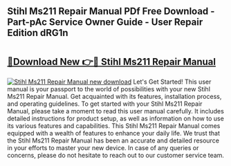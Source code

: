 ## Stihl Ms211 Repair Manual PDf Free Download - Part-pAc Service Owner Guide - User Repair Edition dRG1n

# <h2><a href="http://bc68794.oget.top/?id=Stihl+Ms211+Repair+Manual">🔗Download New 👉🔴 Stihl Ms211 Repair Manual</a></h2>

[![Stihl Ms211 Repair Manual new download](https://i.imgur.com/5g1atiW.png)](http://bc68794.oget.top/?id=Stihl+Ms211+Repair+Manual)
Let's Get Started! This user manual is your passport to the world of possibilities with your new Stihl Ms211 Repair Manual. Get acquainted with its features, installation process, and operating guidelines. To get started with your Stihl Ms211 Repair Manual, please take a moment to read this user manual carefully. It includes detailed instructions for product setup, as well as information on how to use its various features and capabilities. This Stihl Ms211 Repair Manual comes equipped with a wealth of features to enhance your daily life. We trust that the Stihl Ms211 Repair Manual has been an accurate and detailed resource in your efforts to master your new device. In case of any queries or concerns, please do not hesitate to reach out to our customer service team.
